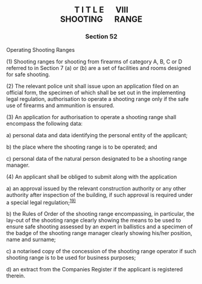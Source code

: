 ## <a name="title_8"></a><p align="center">T I T L E &emsp; VIII<br /> SHOOTING &emsp; RANGE</p>

### <a name="section_52"></a><p align="center">Section 52</p>

 Operating Shooting Ranges

(1) Shooting ranges for shooting from firearms of category A, B, C or D referred to in Section 7 (a) or (b) are a set of facilities and rooms designed for safe shooting.

(2) The relevant police unit shall issue upon an application filed on an official form, the specimen of which shall be set out in the implementing legal regulation, authorisation to operate a shooting range only if the safe use of firearms and ammunition is ensured.

(3) An application for authorisation to operate a shooting range shall encompass the following data:

a) personal data and data identifying the personal entity of the applicant;

b) the place where the shooting range is to be operated; and

c) personal data of the natural person designated to be a shooting range manager.

(4) An applicant shall be obliged to submit along with the application

a) an approval issued by the relevant construction authority or any other authority after inspection of the building, if such approval is required under a special legal regulation;<a name="fn19_ref"></a><sup>[19)](#fn19)</sup>

b) the Rules of Order of the shooting range encompassing, in particular, the lay-out of the shooting range clearly showing the means to be used to ensure safe shooting assessed by an expert in ballistics and a specimen of the badge of the shooting range manager clearly showing his/her position, name and surname;

c) a notarised copy of the concession of the shooting range operator if such shooting range is to be used for business purposes;

d) an extract from the Companies Register if the applicant is registered therein.

